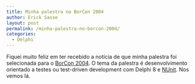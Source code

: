 ```yaml
---
title: Minha palestra no BorCon 2004
author: Erick Sasse
layout: post
permalink: /minha-palestra-no-borcon-2004/
categories:
  - Delphi
---
```

Fiquei muito feliz em ter recebido a not&iacute;cia de que minha palestra foi selecionada para o [BorCon 2004][1]. O tema da palestra &eacute; desenvolvimento orientado a testes ou test-driven development com Delphi 8 e [NUnit][2]. Nos vemos l&aacute;.

 [1]: http://info.borland.com.br/borcon
 [2]: http://www.nunit.org